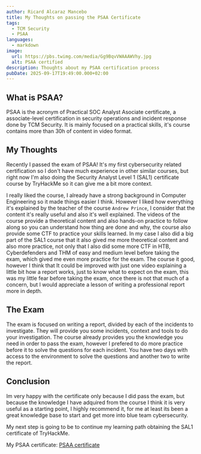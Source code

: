 ```yaml
---
author: Ricard Alcaraz Mancebo
title: My Thoughts on passing the PSAA Certificate
tags:
  - TCM Security
  - PSAA
languages:
  - markdown
image:
  url: https://pbs.twimg.com/media/Gg9BqvVWAAAWVhy.jpg
  alt: PSAA certified
description: Thoughts about my PSAA certification process
pubDate: 2025-09-17T19:49:00.000+02:00
---
```

## What is PSAA?
PSAA is the acronym of Practical SOC Analyst Asociate certificate, a associate-level certification in security operations and incident response done by TCM Security. It is mainly focused on a practical skills, it's course contains more than 30h of content in video format.

## My Thoughts

Recently I passed the exam of PSAA! It's my first cybersecurity related certification so I don't have much experience in other similar courses, but right now I'm also doing the Security Analyst Level 1 (SAL1) certificate course by TryHackMe so it can give me a bit more context. 

I really liked the course, I already have a strong background in Computer Engineering so it made things easier I think. However I liked how everything it's explained by the teacher of the course `Andrew Prince`, I consider that the content it's really useful and also it's well explained.
The videos of the course provide a theoretical content and also hands-on practice to follow along so you can understand how thing are done and why, the course also provide some CTF to practice your skills learned.
In my case I also did a big part of the SAL1 course that it also gived me more theoretical content and also more practice, not only that I also did some more CTF in HTB, Cyberdefenders and THM of easy and medium level before taking the exam, which gived me even more practice for the exam.
The course it good, however I think that It could be improved with just one video explaining a little bit how a report works, just to know what to expect on the exam, this was my little fear before taking the exam, once there is not that much of a concern, but I would appreciate a lesson of writing a professional report more in depth.

## The Exam

The exam is focused on writing a report, divided by each of the incidents to investigate. They will provide you some incidents, context and tools to do your investigation. The course already provides you the knowledge you need in order to pass the exam, however I prefered to do more practice before it to solve the questions for each incident. You have two days with access to the environment to solve the questions and another two to write the report.

## Conclusion

Im very happy with the certificate only because I did pass the exam, but because the knowledge I have adquired from the course I think it is very useful as a starting point, I highly recommend it, for me at least its been a great knowledge base to start and get more into blue team cybersecurity.

My next step is going to be to continue my learning path obtaining the SAL1 certificate of TryHackMe.

My PSAA certificate: [PSAA certificate](https://certified.tcm-sec.com/84419150-eea3-447b-9624-087dc1758d3c?key=a69ddca39072a059671ce1d05049f1435c3fe5a2946596c5df840de27fddb377#acc.IclnK15u)


